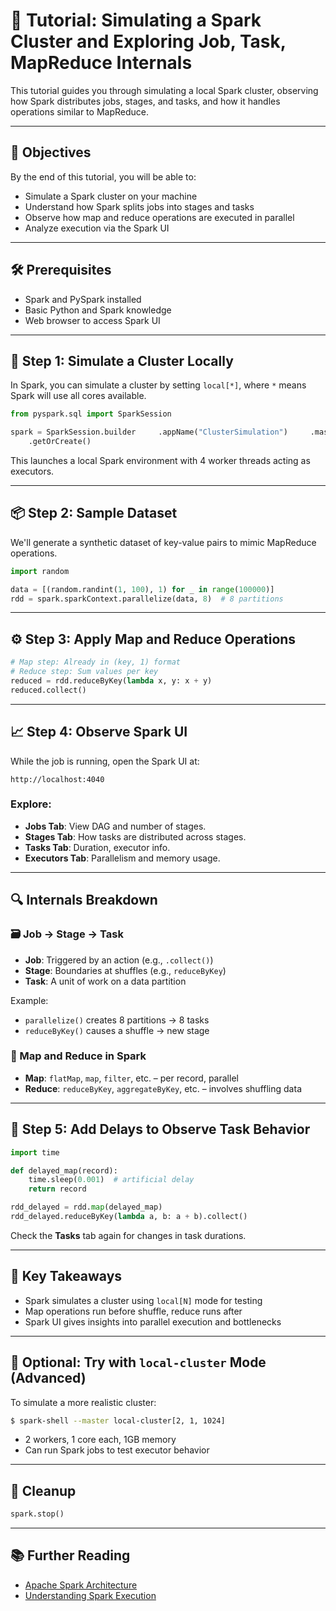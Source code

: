 
# 🔧 Tutorial: Simulating a Spark Cluster and Exploring Job, Task, MapReduce Internals

This tutorial guides you through simulating a local Spark cluster, observing how Spark distributes jobs, stages, and tasks, and how it handles operations similar to MapReduce.

---

## 🎯 Objectives

By the end of this tutorial, you will be able to:

- Simulate a Spark cluster on your machine
- Understand how Spark splits jobs into stages and tasks
- Observe how map and reduce operations are executed in parallel
- Analyze execution via the Spark UI

---

## 🛠️ Prerequisites

- Spark and PySpark installed
- Basic Python and Spark knowledge
- Web browser to access Spark UI

---

## 🔄 Step 1: Simulate a Cluster Locally

In Spark, you can simulate a cluster by setting `local[*]`, where `*` means Spark will use all cores available.

```python
from pyspark.sql import SparkSession

spark = SparkSession.builder     .appName("ClusterSimulation")     .master("local[4]") \  # Simulate 4 cores
    .getOrCreate()
```

This launches a local Spark environment with 4 worker threads acting as executors.

---

## 📦 Step 2: Sample Dataset

We'll generate a synthetic dataset of key-value pairs to mimic MapReduce operations.

```python
import random

data = [(random.randint(1, 100), 1) for _ in range(100000)]
rdd = spark.sparkContext.parallelize(data, 8)  # 8 partitions
```

---

## ⚙️ Step 3: Apply Map and Reduce Operations

```python
# Map step: Already in (key, 1) format
# Reduce step: Sum values per key
reduced = rdd.reduceByKey(lambda x, y: x + y)
reduced.collect()
```

---

## 📈 Step 4: Observe Spark UI

While the job is running, open the Spark UI at:

```
http://localhost:4040
```

### Explore:

- **Jobs Tab**: View DAG and number of stages.
- **Stages Tab**: How tasks are distributed across stages.
- **Tasks Tab**: Duration, executor info.
- **Executors Tab**: Parallelism and memory usage.

---

## 🔍 Internals Breakdown

### 🗃️ Job → Stage → Task

- **Job**: Triggered by an action (e.g., `.collect()`)
- **Stage**: Boundaries at shuffles (e.g., `reduceByKey`)
- **Task**: A unit of work on a data partition

Example:
- `parallelize()` creates 8 partitions → 8 tasks
- `reduceByKey()` causes a shuffle → new stage

### 🧮 Map and Reduce in Spark

- **Map**: `flatMap`, `map`, `filter`, etc. – per record, parallel
- **Reduce**: `reduceByKey`, `aggregateByKey`, etc. – involves shuffling data

---

## 🧪 Step 5: Add Delays to Observe Task Behavior

```python
import time

def delayed_map(record):
    time.sleep(0.001)  # artificial delay
    return record

rdd_delayed = rdd.map(delayed_map)
rdd_delayed.reduceByKey(lambda a, b: a + b).collect()
```

Check the **Tasks** tab again for changes in task durations.

---

## 🧠 Key Takeaways

- Spark simulates a cluster using `local[N]` mode for testing
- Map operations run before shuffle, reduce runs after
- Spark UI gives insights into parallel execution and bottlenecks

---

## 📘 Optional: Try with `local-cluster` Mode (Advanced)

To simulate a more realistic cluster:

```bash
$ spark-shell --master local-cluster[2, 1, 1024]
```

- 2 workers, 1 core each, 1GB memory
- Can run Spark jobs to test executor behavior

---

## 📌 Cleanup

```python
spark.stop()
```

---

## 📚 Further Reading

- [Apache Spark Architecture](https://spark.apache.org/docs/latest/cluster-overview.html)
- [Understanding Spark Execution](https://spark.apache.org/docs/latest/jobs.html)
